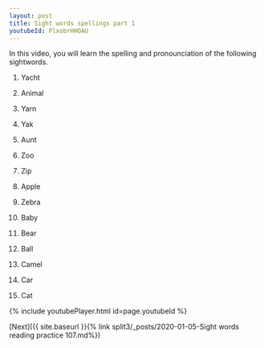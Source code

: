 ```yaml
---
layout: post
title: Sight words spellings part 1
youtubeId: PlxobrHHOAU
---
```

 
 In this video, you will learn the spelling and pronounciation of the following sightwords.

1) Yacht

2) Animal

3) Yarn

4) Yak

5) Aunt

6) Zoo

7) Zip

8) Apple

9) Zebra

10) Baby

11) Bear

12) Ball

13) Camel

14) Car

15) Cat


 
{% include youtubePlayer.html id=page.youtubeId %}
 
 

[Next]({{ site.baseurl }}{% link  split3/_posts/2020-01-05-Sight words reading practice 107.md%})
 
